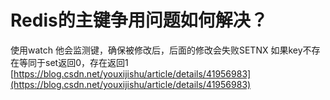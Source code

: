 # Redis的主键争用问题如何解决？

使用watch 他会监测键，确保被修改后，后面的修改会失败SETNX 如果key不存在等同于set返回0，存在返回1  
[https://blog.csdn.net/youxijishu/article/details/41956983](https://blog.csdn.net/youxijishu/article/details/41956983)

